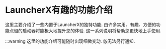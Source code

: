 # LauncherX有趣的功能介绍

这里主要介绍了一些内置于LauncherX的独特功能. 由许多实用、有趣、方便的功能点缀的启动器将能极大地提升您的体验. 这一系列说明将帮助您更快地上手使用.

:::warning 这里的功能介绍可能随时出现细微变动. 恕无法另行通知.
